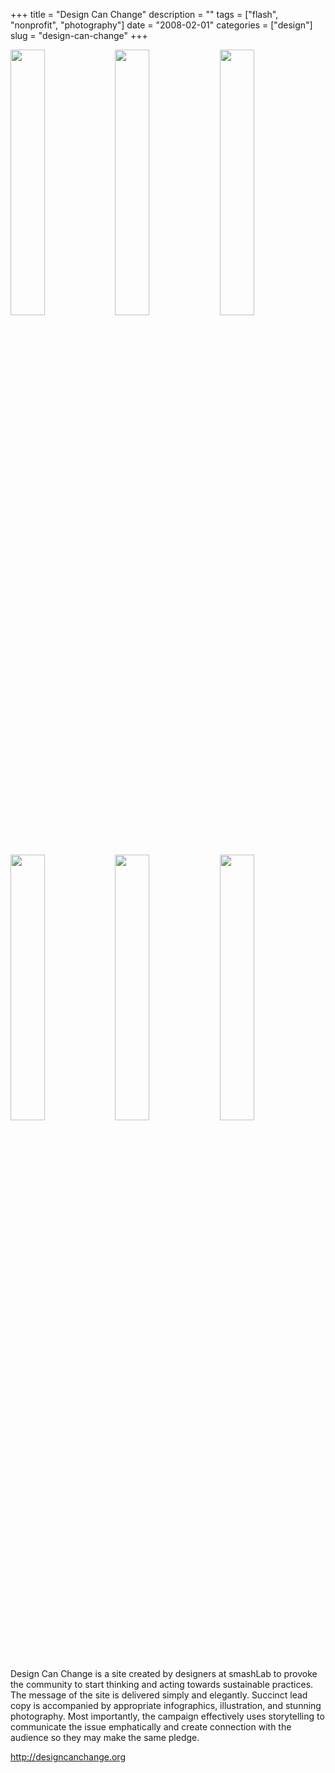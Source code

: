 +++
title = "Design Can Change"
description = ""
tags = ["flash", "nonprofit", "photography"]
date = "2008-02-01"
categories = ["design"]
slug = "design-can-change"
+++


<div id="screens-thumbs" class="clearfix mt1-5">
<a href="//konigi.com/media/design/designcanchange-1.jpg" class="group" rel="group"><img src="//konigi.com/media/design/designcanchange-1.png" alt="" class="thumb" style="width: 33%; max-width: 33%;padding: 0 1px 1px 0" /></a><a href="//konigi.com/media/design/designcanchange-2.jpg" class="group" rel="group"><img src="//konigi.com/media/design/designcanchange-2.png" alt="" class="thumb" style="width: 33%; max-width: 33%;padding: 0 1px 1px 0" /></a><a href="//konigi.com/media/design/designcanchange-3.jpg" class="group" rel="group"><img src="//konigi.com/media/design/designcanchange-3.png" alt="" class="thumb" style="width: 33%; max-width: 33%;padding: 0 1px 1px 0" /></a><a href="//konigi.com/media/design/designcanchange-4.jpg" class="group" rel="group"><img src="//konigi.com/media/design/designcanchange-4.png" alt="" class="thumb" style="width: 33%; max-width: 33%;padding: 0 1px 1px 0" /></a><a href="//konigi.com/media/design/designcanchange-5.jpg" class="group" rel="group"><img src="//konigi.com/media/design/designcanchange-5.png" alt="" class="thumb" style="width: 33%; max-width: 33%;padding: 0 1px 1px 0" /></a><a href="//konigi.com/media/design/designcanchange-6.jpg" class="group" rel="group"><img src="//konigi.com/media/design/designcanchange-6.png" alt="" class="thumb" style="width: 33%; max-width: 33%;padding: 0 1px 1px 0" /></a>
</div>   
<p>Design Can Change is a site created by designers at smashLab to provoke the community to start thinking and acting towards sustainable practices. The message of the site is delivered simply and elegantly. Succinct lead copy is accompanied by appropriate infographics, illustration, and stunning photography. Most importantly, the campaign effectively uses storytelling to communicate the issue emphatically and create connection with the audience so they may make the same pledge.</p>
<p><a href="http://designcanchange.org/">http://designcanchange.org</a></p>  
